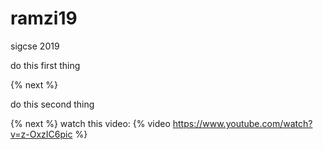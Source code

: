 # ramzi19
sigcse 2019

do this first thing

{% next %}

do this second thing

{% next %} 
watch this video: 
{% video https://www.youtube.com/watch?v=z-OxzIC6pic %}
